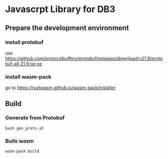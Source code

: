 # Javascrpt Library for DB3

## Prepare the development environment

### install protobuf

use https://github.com/protocolbuffers/protobuf/releases/download/v21.9/protobuf-all-21.9.tar.gz

### install wasm-pack

go to https://rustwasm.github.io/wasm-pack/installer


## Build

### Generate from Protobuf

```
bash gen_proto.sh
```

### Buils wasm

```
wasm-pack build
```


